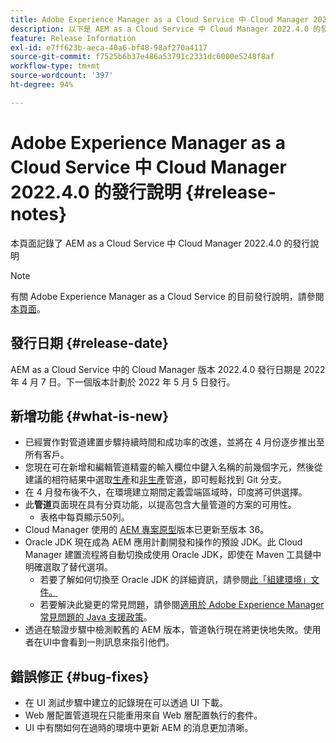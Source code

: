 ```yaml
---
title: Adobe Experience Manager as a Cloud Service 中 Cloud Manager 2022.4.0 的發行說明
description: 以下是 AEM as a Cloud Service 中 Cloud Manager 2022.4.0 的發行說明。
feature: Release Information
exl-id: e7ff623b-aeca-40a6-bf48-98af270a4117
source-git-commit: f7525b6b37e486a53791c2331dc6000e5248f8af
workflow-type: tm+mt
source-wordcount: '397'
ht-degree: 94%

---
```


# Adobe Experience Manager as a Cloud Service 中 Cloud Manager 2022.4.0 的發行說明 {#release-notes}

本頁面記錄了 AEM as a Cloud Service 中 Cloud Manager 2022.4.0 的發行說明

>[!NOTE]
>
>有關 Adobe Experience Manager as a Cloud Service 的目前發行說明，請參閱[本頁面](/help/release-notes/release-notes-cloud/release-notes-current.md)。

## 發行日期 {#release-date}

AEM as a Cloud Service 中的 Cloud Manager 版本 2022.4.0 發行日期是 2022 年 4 月 7 日。下一個版本計劃於 2022 年 5 月 5 日發行。

## 新增功能 {#what-is-new}

* 已經實作對管道建置步驟持續時間和成功率的改進，並將在 4 月份逐步推出至所有客戶。
* 您現在可在新增和編輯管道精靈的輸入欄位中鍵入名稱的前幾個字元，然後從建議的相符結果中選取[生產](/help/implementing/cloud-manager/configuring-pipelines/configuring-production-pipelines.md)和[非生產](/help/implementing/cloud-manager/configuring-pipelines/configuring-non-production-pipelines.md)管道，即可輕鬆找到 Git 分支。
* 在 4 月發布後不久，在環境建立期間定義雲端區域時，印度將可供選擇。
* 此&#x200B;**管道**&#x200B;頁面現在具有分頁功能，以提高包含大量管道的方案的可用性。
   * 表格中每頁顯示50列。
* Cloud Manager 使用的 [AEM 專案原型](https://experienceleague.adobe.com/docs/experience-manager-core-components/using/developing/archetype/overview.html?lang=zh-Hant)版本已更新至版本 36。
* Oracle JDK 現在成為 AEM 應用計劃開發和操作的預設 JDK。此 Cloud Manager 建置流程將自動切換成使用 Oracle JDK，即使在 Maven 工具鏈中明確選取了替代選項。
   * 若要了解如何切換至 Oracle JDK 的詳細資訊，請參閱[此「組建環境」文件。](/help/implementing/cloud-manager/getting-access-to-aem-in-cloud/build-environment-details.md#using-java-support)
   * 若要解決此變更的常見問題，請參閱[適用於 Adobe Experience Manager 常見問題的 Java 支援政策](https://experienceleague.adobe.com/docs/experience-manager-65/assets/Java_Policy_for_Adobe_Experience_Manager.pdf)。
* 透過在驗證步驟中檢測較舊的 AEM 版本，管道執行現在將更快地失敗。使用者在UI中會看到一則訊息來指引他們。

## 錯誤修正 {#bug-fixes}

* 在 UI 測試步驟中建立的記錄現在可以透過 UI 下載。
* Web 層配置管道現在只能重用來自 Web 層配置執行的套件。
* UI 中有關如何在過時的環境中更新 AEM 的消息更加清晰。
